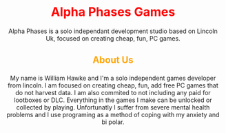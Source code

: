  #  <center> <center><span style="color:red">  Alpha Phases Games  </span> </center> 

<p align=center> Alpha Phases is a solo independant development studio based on Lincoln Uk, focused on creating cheap, fun, PC games.  

## <p align=center> <span style="color:orange"> About Us </span> 


<p align=center> My name is William Hawke and I'm a solo independent games developer from lincoln. I am focused on creating cheap, fun, add free PC games that do not harvest data. I am also commited to not including any paid for lootboxes or DLC. Everything in the games I make can be unlocked or collected by playing. Unfortunatly I suffer from severe mental health problems and I use programing as a method of coping with my anxiety and bi polar.
</hr>
